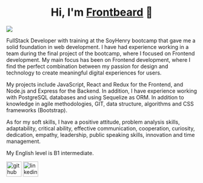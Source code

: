 <div align="center">
<h1 align="center">Hi, I'm <a href="https://github.com/Frontbeard">Frontbeard</a> 👋</h1>
</div>
<img src="https://i.imgur.com/qrH0XoA.png">

FullStack Developer with training at the SoyHenry bootcamp that gave me a solid foundation in web development. I have had experience working in a team during the final project of the bootcamp, where I focused on Frontend development. My main focus has been on Frontend development, where I find the perfect combination between my passion for design and technology to create meaningful digital experiences for users.

My projects include JavaScript, React and Redux for the Frontend, and Node.js and Express for the Backend. In addition, I have experience working with PostgreSQL databases and using Sequelize as ORM. In addition to knowledge in agile methodologies, GIT, data structure, algorithms and CSS frameworks (Bootstrap).

As for my soft skills, I have a positive attitude, problem analysis skills, adaptability, critical ability, effective communication, cooperation, curiosity, dedication, empathy, leadership, public speaking skills, innovation and time management.

My English level is B1 intermediate.

[<img src='https://cdn.jsdelivr.net/npm/simple-icons@3.0.1/icons/github.svg' alt='github' height='40'>](https://github.com/https://github.com/Frontbeard)  [<img src='https://cdn.jsdelivr.net/npm/simple-icons@3.0.1/icons/linkedin.svg' alt='linkedin' height='40'>](https://www.linkedin.com/in/https://www.linkedin.com/in/frontbeard//)  

